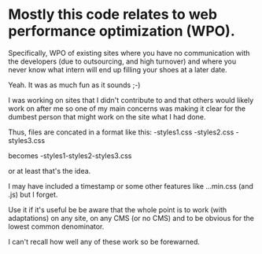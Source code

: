 # Mostly this code relates to web performance optimization (WPO).

Specifically, WPO of existing sites where you have no communication with the developers (due to outsourcing, and high turnover) and where you never know what intern will end up filling your shoes at a later date.

Yeah. It was as much fun as it sounds ;-)

I was working on sites that I didn't contribute to and that others would likely work on after me so one of my main concerns was making it clear for the dumbest person that might work on the site what I had done.

Thus, files are concated in a format like this:
-styles1.css
-styles2.css
-styles3.css

becomes
-styles1-styles2-styles3.css

or at least that's the idea.

I may have included a timestamp or some other features like ...min.css (and .js) but I forget.

Use it if it's useful be be aware that the whole point is to work (with adaptations) on any site, on any CMS (or no CMS) and to be obvious for the lowest common denominator.

I can't recall how well any of these work so be forewarned.
